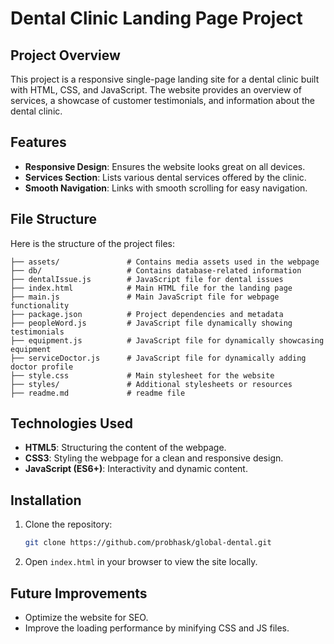 # Dental Clinic Landing Page Project

## Project Overview
This project is a responsive single-page landing site for a dental clinic built with HTML, CSS, and JavaScript. The website provides an overview of services, a showcase of customer testimonials, and information about the dental clinic.

## Features
- **Responsive Design**: Ensures the website looks great on all devices.
- **Services Section**: Lists various dental services offered by the clinic.
- **Smooth Navigation**: Links with smooth scrolling for easy navigation.

## File Structure
Here is the structure of the project files:
```
├── assets/               # Contains media assets used in the webpage
├── db/                   # Contains database-related information
├── dentalIssue.js        # JavaScript file for dental issues
├── index.html            # Main HTML file for the landing page
├── main.js               # Main JavaScript file for webpage functionality
├── package.json          # Project dependencies and metadata
├── peopleWord.js         # JavaScript file dynamically showing testimonials
├── equipment.js          # JavaScript file for dynamically showcasing equipment 
├── serviceDoctor.js      # JavaScript file for dynamically adding doctor profile
├── style.css             # Main stylesheet for the website
├── styles/               # Additional stylesheets or resources
├── readme.md             # readme file

```


## Technologies Used
- **HTML5**: Structuring the content of the webpage.
- **CSS3**: Styling the webpage for a clean and responsive design.
- **JavaScript (ES6+)**: Interactivity and dynamic content.

## Installation
1. Clone the repository:
    ```bash
    git clone https://github.com/probhask/global-dental.git
    ```
2. Open `index.html` in your browser to view the site locally.

## Future Improvements
- Optimize the website for SEO.
- Improve the loading performance by minifying CSS and JS files.

